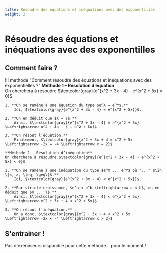 ```yaml
---
title: Résoudre des équations et inéquations avec des exponentilles
weight: 2
---
```


# Résoudre des équations et inéquations avec des exponentilles

## Comment faire ?

!!! methode "Comment résoudre des équations et inéquations avec des exponentielles ?"
    **Méthode 1 – Résolution d’équation**  
    On cherchera à résoudre $\textcolor{gray}{e^{x^2 + 3x - 4} - e^{x^2 + 5x} = 0}$

    1. **On se ramène à une équation du type $e^X = e^Y$.**  
        Ici, $\textcolor{gray}{e^{x^2 + 3x - 4} = e^{x^2 + 5x}}$.

    2. **On en déduit que $X = Y$.**  
        Ainsi, $\textcolor{gray}{e^{x^2 + 3x - 4} = e^{x^2 + 5x} \Leftrightarrow x^2 + 3x + 4 = x^2 + 5x}$

    3. **On résout l’équation.**  
        Finalement, $\textcolor{gray}{x^2 + 3x + 4 = x^2 + 5x \Leftrightarrow -2x = -4 \Leftrightarrow x = 2}$

    **Méthode 2 – Résolution d’inéquation**  
    On cherchera à résoudre $\textcolor{gray}{e^{x^2 + 3x - 4} - e^{x^2 + 5x} < 0}$

    1. **On se ramène à une inéquation du type $e^X ... e^Y$ où "..." $\in \{<, >, \leq, \geq\}$.**  
        Ici, $\textcolor{gray}{e^{x^2 + 3x - 4} < e^{x^2 + 5x}}$.

    2. **Par stricte croissance, $e^a < e^b \Leftrightarrow a < b$, on en déduit que $X ... Y$.**  
        Ainsi, $\textcolor{gray}{e^{x^2 + 3x - 4} < e^{x^2 + 5x} \Leftrightarrow x^2 + 3x + 4 < x^2 + 5x}$

    3. **On résout l’inéquation.**  
        On a donc, $\textcolor{gray}{x^2 + 3x + 4 < x^2 + 5x \Leftrightarrow -2x < -4 \Leftrightarrow x > 2}$
    

## S'entrainer !

Pas d'exerciseurs disponible pour cette méthode... pour le moment !